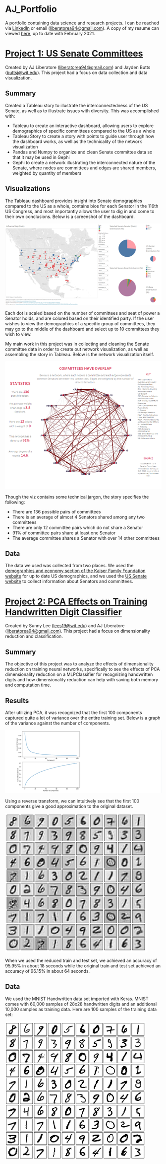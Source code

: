 # AJ_Portfolio
A portfolio containing data science and research projects. I can be reached via [LinkedIn](https://www.linkedin.com/in/aj-liberatore-118b551a0/) or email (liberatorea94@gmail.com). A copy of my resume can viewed [here](https://github.com/liberatorea94/AJ_Portfolio/blob/8732c3611dde9687b86cbf72a36d4ab78bf5d3f2/images/Online%20Resume.pdf), up to date with February 2021.

# [Project 1: US Senate Committees](https://github.com/liberatorea94/US-Senate-Committees)
Created by AJ Liberatore (liberatorea94@gmail.com) and Jayden Butts (buttsj@wit.edu). This project had a focus on data collection and data visualization.

## Summary
Created a Tableau story to illustrate the interconnectedness of the US Senate, as well as to illustrate issues with diversity. This was accomplished with:
* Tableau to create an interactive dashboard, allowing users to explore demographics of specific committees compared to the US as a whole
* Tableau Story to create a story with points to guide user through how the dashboard works, as well as the technicality of the network visualization
* Pandas and Numpy to organize and clean Senate committee data so that it may be used in Gephi
* Gephi to create a network illustrating the interconnected nature of the Senate, where nodes are committees and edges are shared members, weighted by quantity of members

## Visualizations

The Tableau dashboard provides insight into Senate demographics compared to the US as a whole, contains bios for each Senator in the 116th US Congress, and most importantly allows the user to dig in and come to their own conclusions. Below is a screenshot of the dashboard.

![Committee Dashboard](/images/Committee_Dashboard1.png)

Each dot is scaled based on the number of committees and seat of power a Senator holds, and are colored based on their identified party. If the user wishes to view the demographics of a specific group of committees, they may go to the middle of the dashboard and select up to 10 committees they wish to view.

My main work in this project was in collecting and cleaning the Senate committee data in order to create out network visualization, as well as assembling the story in Tableau. Below is the network visualization itself.

![Committee Network](/images/Committee_Network.png)

Though the viz contains some technical jargon, the story specifies the following:
* There are 136 possible pairs of committees
* There is an average of almost 4 Senators shared among any two committees
* There are only 12 committee pairs which do not share a Senator
* 91% of committee pairs share at least one Senator
* The average committee shares a Senator with over 14 other committees

## Data
The data we used was collected from two places. We used the [demographics and economy section of the Kaiser Family Foundation website](https://www.kff.org/state-category/demographics-and-the-economy/) for up to date US demographics, and we used the [US Senate website](https://www.senate.gov/reference/stats_and_lists.htm) to collect information about Senators and committees.

# [Project 2: PCA Effects on Training Handwritten Digit Classifier](https://github.com/lees19atwit/DS-Final)
Created by Sunny Lee (lees19@wit.edu) and AJ Liberatore (liberatorea94@gmail.com). This project had a focus on dimensionality reduction and classification.

## Summary
The objective of this project was to analyze the effects of dimensionality reduction on training neural networks, specifically to see the effects of PCA dimensionality reduction on a MLPClassifier for recognizing handwritten digits and how dimensionality reduction can help with saving both memory and computation time. 

## Results
After utilizing PCA, it was recognized that the first 100 components captured quite a lot of variance over the entire training set. Below is a graph of the variance against the number of components.

![Variance](/images/variance.png)

Using a reverse transform, we can intuitively see that the first 100 components give a good approximation to the original dataset.

![Reduced Data](/images/mnistreduced.png)

When we used the reduced train and test set, we achieved an accuracy of 95.95% in about 18 seconds while the original train and test set achieved an accuracy of 96.15% in about 64 seconds.

## Data
We used the MNIST Handwritten data set imported with Keras. MNIST comes with 60,000 samples of 28x28 handwritten digits and an additional 10,000 samples as training data. Here are 100 samples of the training data set:

![mnist Data](/images/mnist.png)
